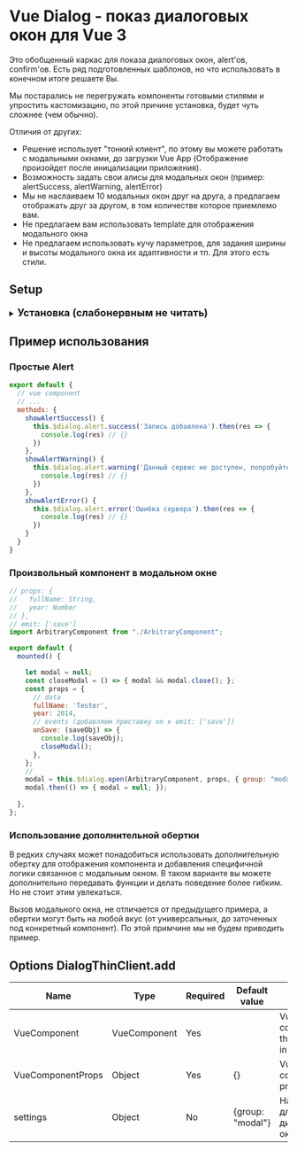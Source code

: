 
# Vue Dialog - показ диалоговых окон для Vue 3
Это обобщенный каркас для показа диалоговых окон, alert'ов, confirm'ов.
Есть ряд подготовленных шаблонов, но что использовать в конечном итоге решаете Вы.

Мы постарались не перегружать компоненты готовыми стилями и упростить кастомизацию,
по этой причине установка, будет чуть сложнее (чем обычно).

Отличия от других:
- Решение использует "тонкий клиент", 
  по этому вы можете работать с модальными окнами,
  до загрузки Vue App 
  (Отображение произойдет после иницализации приложения).
- Возможность задать свои алисы для модальных окон 
  (пример: alertSuccess, alertWarning, alertError)
- Мы не наслаиваем 10 модальных окон друг на друга, 
  а предлагаем отображать друг за другом, 
  в том количестве которое приемлемо вам.
- Не предлагаем вам использовать template для отображения модального окна
- Не предлагаем использовать кучу параметров,
  для задания ширины и высоты модального окна
  их адаптивности и тп. Для этого есть стили.
  

## Setup

<details>
<summary><b style="font-size: 1.3em;">Установка (слабонервным не читать)</b></summary>

### Шаг 1
```bash
yarn add vue-dlg
# Or using npm
npm install vue-dlg --save
```

### Шаг 2
Создайте папку в удобном месте для файлов настроек плагина.
Предположим "./plugin/vue-dlg". 
В этой папке создайте следующие файлы:

<details>
<summary><b style="font-size: 1.3em;">group-settings.js</b></summary>

```js
//
import {addGroupSetting} from "vue-dlg/src/DialogGroupSettings";

// задаем настройки для разных групп
addGroupSetting('modal', {
  // максимальное количество модальных окон на экране в этой группе
  maxDisplayItem: 1,
  // показывать overlay?
  overlay      : true,
});

addGroupSetting('notify', {
  maxDisplayItem: 3,
  overlay      : false,
});
```

</details>

<details>
<summary><b style="font-size: 1.3em;">action.js</b></summary>

```js
// Тонкий клиент
import DialogThinClient from 'vue-dlg/src/DialogThinClient';
// Темплейты модальных окон
import DialogBox        from "vue-dlg/src/Template/DialogBox";
import DialogNotify     from "vue-dlg/src/Template/DialogNotify";

// настраиваем список модальных окон
export default {
  open: DialogThinClient, // function (VueComponent, VueComponentProps, setting)

  alert: {
    success: (message) => {
      return DialogThinClient(
              DialogBox,
              { title: "Успешно", message: message, okLabel: 'Ok', theme: "success", },
              { group: 'modal' }
      );
    },
    warning: (message) => {
      return DialogThinClient(
              DialogBox,
              { title: "Предупреждение", message: message, okLabel: 'Ok', theme: "warning" },
              { group: 'modal' }
      );
    },
    error: (message) => {
      return DialogThinClient(
              DialogBox,
              { title: "Ошибка", message: message, okLabel: 'Ok', theme: "error" },
              { group: 'modal' }
      );
    },
  },

  confirm(message, options = {}){
    return DialogThinClient(
            DialogBox,
            {
              title: "Подтвердите действие",
              message: message,
              okLabel: (options && options.okLabel) ? options.okLabel : 'Ok',
              cancelLabel: (options && options.cancelLabel) ? options.cancelLabel : 'Отмена',
            },
            { group: 'modal' }
    );
  },

  notify: (title, message) => {
    return DialogThinClient(
            DialogNotify,
            { title: title, message: message },
            { group: 'notify' }
    );
  }
};
```

</details>

<details>
<summary><b style="font-size: 1.3em;">style.scss</b></summary>

```scss

.dlg .dlg-overlay {
  background: var(--dlg-overlay, rgba(0,0,0,0.5));
  cursor: default;
  display: block;
  position: fixed;
  top: 0;
  left: 0;
  right: 0;
  bottom: 0;
}

.dlg .dlg-container{
  pointer-events: none;
  & > div {
    pointer-events: all;
  }
}

.dlg .dlg-container.dlg-container-notify{
  position: fixed;
  left: 10px;
  top: 10px;
  width: 320px;
  z-index: 420;

  & > div {
    margin-bottom: 5px;
  }
  & > div:last-child {
    margin-bottom: 0px;
  }

}


.dlg .dlg-container.dlg-container-modal {

  position: fixed;
  top: 0;
  left: 0;
  right: 0;
  bottom: 0;
  z-index: 400;

  overflow: hidden;
  opacity: 1;

  display: flex;
  display: -ms-flexbox;
  align-items: center;
  -ms-flex-align: center;
  -ms-flex-pack: center;
  justify-content: center;


  & > div {
    width: 100%;
    max-width: 740px;
    padding-left: 20px;
    padding-right: 20px;
    margin-bottom: 20px;
  }
  & > div:last-child {
    margin-bottom: 0px;
  }
}
```

</details>

<details>
<summary><b style="font-size: 1.3em;">index.js</b></summary>

```js
// Подключаем плагин
import vueDlgPlugin from "vue-dlg/src/plugin";

// настройки модальных групп
import "./group-settings";
// задаем стили
import './style.scss';
// список настроенных действий
import dialogAction from "./action";

// опционально можно сделать глобальным
// global.DIALOG = dialogAction;

// фасад для установки плагина (чтоб не перегружать основной main.js) 
export default {
  install: (app) => {
    vueDlgPlugin.install(app, {action: dialogAction});
  },
};
```

</details>


### Шаг 3
Add dependencies to your `main.js`:
<details>
<summary><b style="font-size: 1.3em;">main.js</b></summary>

```js
import { createApp } from 'vue';
// [ADD]
import vueDlgPluginProxy from './plugin/vue-dlg'
// ...

let app = createApp(App)
// [ADD]
app.use(vueDlgPluginProxy);
// ...
app.use(router);
app.mount('#app');

```

</details>


### Шаг 4
Add the global component to your `App.vue`:

<details>
<summary><b style="font-size: 1.3em;">App.vue</b></summary>

```vue
<template>
  <DialogCore />
  <!-- -->
  <router-view />
</template>

<script>
import DialogCore from "vue-dlg/src/DialogCore";

export default {
  component: {
    DialogCore,
    // ...
  }
  // ...
}
</script>
```

</details>



</details>



## Пример использования

### Простые Alert
```js
export default {
  // vue component
  // ...
  methods: {
    showAlertSuccess() {
      this.$dialog.alert.success('Запись добавлена').then(res => {
        console.log(res) // {}
      })
    },
    showAlertWarning() {
      this.$dialog.alert.warning('Данный сервис не доступен, попробуйте через 5 минут').then(res => {
        console.log(res) // {}
      })
    },
    showAlertError() {
      this.$dialog.alert.error('Ошибка сервера').then(res => {
        console.log(res) // {}
      })
    }
  }
}
```

### Произвольный компонент в модальном окне
```js
// props: {
//   fullName: String,
//   year: Number
// },
// emit: ['save']
import ArbitraryComponent from "./ArbitraryComponent";

export default {
  mounted() {

    let modal = null;
    const closeModal = () => { modal && modal.close(); };
    const props = {
      // data
      fullName: 'Tester',
      year: 2014,
      // events (добавляем приставку on к emit: ['save'])
      onSave: (saveObj) => {
        console.log(saveObj);
        closeModal();
      },
    };
    //
    modal = this.$dialog.open(ArbitraryComponent, props, { group: "modal", theme: "community", close: true });
    modal.then(() => { modal = null; });
    
  },
};
```

### Использование дополнительной обертки
В редких случаях может понадобиться использовать дополнительную обертку для отображения компонента 
и добавления специфичной логики связанное с модальным окном.
В таком варианте вы можете дополнительно передавать функции и делать поведение более гибким.
Но не стоит этим увлекаться.

Вызов модального окна, не отличается от предыдущего примера,
а обертки могут быть на любой вкус 
(от универсальных, до заточенных под конкретный компонент).
По этой примчине мы не будем приводить пример.

## Options DialogThinClient.add

| Name              | Type               | Required | Default value   | Info                                  |
| ----------------- | ------------------ | -------- | --------------- | ------------------------------------- |
| VueComponent      | VueComponent       | Yes      |                 | Vue component that opens in a modal   |
| VueComponentProps | Object             | Yes      | {}              | Vue component props data              |
| settings          | Object             | No       | {group: "modal"}| Настройки для диалоговых окон         |



